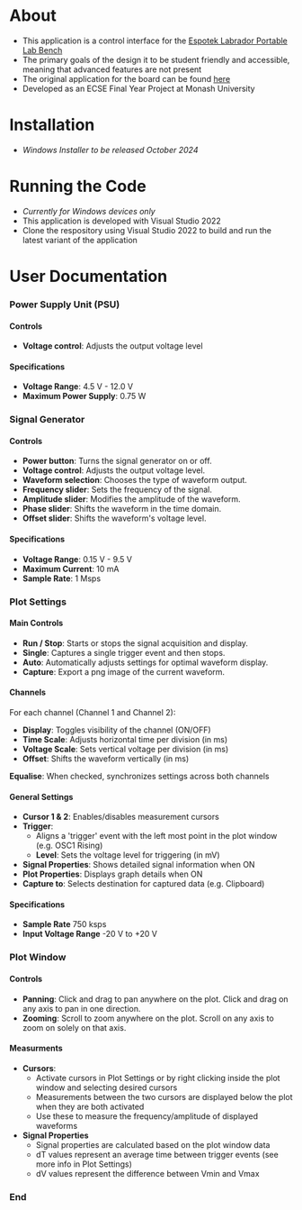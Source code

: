 # About

- This application is a control interface for the [Espotek Labrador Portable Lab Bench](https://espotek.com/labrador/)
- The primary goals of the design it to be student friendly and accessible, meaning that advanced features are not present
- The original application for the board can be found [here](https://github.com/EspoTek/Labrador)
- Developed as an ECSE Final Year Project at Monash University

# Installation

- *Windows Installer to be released October 2024*

# Running the Code

- *Currently for Windows devices only*
- This application is developed with Visual Studio 2022
- Clone the respository using Visual Studio 2022 to build and run the latest variant of the application

# User Documentation

### Power Supply Unit (PSU)

#### Controls
- **Voltage control**: Adjusts the output voltage level
#### Specifications
- **Voltage Range**: 4.5 V - 12.0 V
- **Maximum Power Supply**: 0.75 W

### Signal Generator

#### Controls
- **Power button**: Turns the signal generator on or off.
- **Voltage control**: Adjusts the output voltage level.
- **Waveform selection**: Chooses the type of waveform output.
- **Frequency slider**: Sets the frequency of the signal.
- **Amplitude slider**: Modifies the amplitude of the waveform.
- **Phase slider**: Shifts the waveform in the time domain.
- **Offset slider**: Shifts the waveform's voltage level.

#### Specifications
- **Voltage Range**: 0.15 V - 9.5 V
- **Maximum Current**: 10 mA
- **Sample Rate**: 1 Msps

### Plot Settings

#### Main Controls

- **Run / Stop**: Starts or stops the signal acquisition and display.
- **Single**: Captures a single trigger event and then stops.
- **Auto**: Automatically adjusts settings for optimal waveform display.
- **Capture**: Export a png image of the current waveform.

#### Channels

For each channel (Channel 1 and Channel 2):

- **Display**: Toggles visibility of the channel (ON/OFF)
- **Time Scale**: Adjusts horizontal time per division (in ms)
- **Voltage Scale**: Sets vertical voltage per division (in ms)
- **Offset**: Shifts the waveform vertically (in ms)

**Equalise**: When checked, synchronizes settings across both channels

#### General Settings

- **Cursor 1 & 2**: Enables/disables measurement cursors
- **Trigger**:
  - Aligns a 'trigger' event with the left most point in the plot window (e.g. OSC1 Rising)
  - **Level**: Sets the voltage level for triggering (in mV)
- **Signal Properties**: Shows detailed signal information when ON
- **Plot Properties**: Displays graph details when ON
- **Capture to**: Selects destination for captured data (e.g. Clipboard)

#### Specifications

- **Sample Rate** 750 ksps
- **Input Voltage Range** -20 V to +20 V

### Plot Window

#### Controls

- **Panning**: Click and drag to pan anywhere on the plot. Click and drag on any axis to pan in one direction.
- **Zooming**: Scroll to zoom anywhere on the plot. Scroll on any axis to zoom on solely on that axis.


#### Measurments

- **Cursors**:
  - Activate cursors in Plot Settings or by right clicking inside the plot window and selecting desired cursors
  - Measurements between the two cursors are displayed below the plot when they are both activated
  - Use these to measure the frequency/amplitude of displayed waveforms
- **Signal Properties**
  - Signal properties are calculated based on the plot window data
  - dT values represent an average time between trigger events (see more info in Plot Settings)
  - dV values represent the difference between Vmin and Vmax

### End
